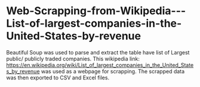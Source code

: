 # Web-Scrapping-from-Wikipedia---List-of-largest-companies-in-the-United-States-by-revenue

Beautiful Soup was used to parse and extract the table have list of Largest public/ publicly traded companies. This wikipedia link: https://en.wikipedia.org/wiki/List_of_largest_companies_in_the_United_States_by_revenue was used as a webpage for scrapping. 
The scrapped data was then exported to CSV and Excel files. 
